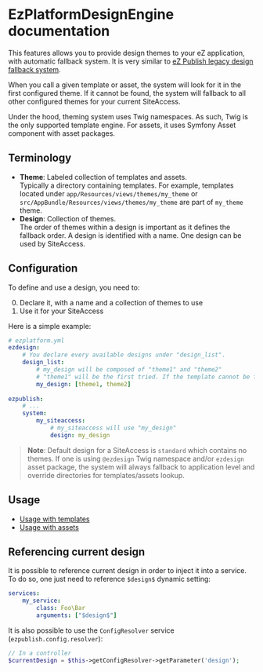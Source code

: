 # EzPlatformDesignEngine documentation

This features allows you to provide design themes to your eZ application, with automatic fallback system.
It is very similar to [eZ Publish legacy design fallback system](https://doc.ez.no/eZ-Publish/Technical-manual/5.x/Concepts-and-basics/Designs/Design-combinations).

When you call a given template or asset, the system will look for it in the first configured theme. 
If it cannot be found, the system will fallback to all other configured themes for your current SiteAccess.

Under the hood, theming system uses Twig namespaces. As such, Twig is the only supported template engine.
For assets, it uses Symfony Asset component with asset packages.

## Terminology
* **Theme**: Labeled collection of templates and assets.<br>
  Typically a directory containing templates. For example, templates located under `app/Resources/views/themes/my_theme`
  or `src/AppBundle/Resources/views/themes/my_theme` are part of `my_theme` theme.
* **Design**: Collection of themes.<br>
  The order of themes within a design is important as it defines the fallback order.
  A design is identified with a name. One design can be used by SiteAccess.

## Configuration
To define and use a design, you need to:

0. Declare it, with a name and a collection of themes to use
0. Use it for your SiteAccess

Here is a simple example:
```yaml
# ezplatform.yml
ezdesign:
    # You declare every available designs under "design_list".
    design_list:
        # my_design will be composed of "theme1" and "theme2"
        # "theme1" will be the first tried. If the template cannot be found in "theme1", "theme2" will be tried out.
        my_design: [theme1, theme2]
            
ezpublish:
    # ...
    system:
        my_siteaccess:
            # my_siteaccess will use "my_design"
            design: my_design
```

> **Note**: Default design for a SiteAccess is `standard` which contains no themes.
> If one is using `@ezdesign` Twig namespace and/or `ezdesign` asset package, the system will always fallback to
> application level and override directories for templates/assets lookup.

## Usage
* [Usage with templates](templates.md)
* [Usage with assets](assets.md)

## Referencing current design
It is possible to reference current design in order to inject it into a service.
To do so, one just need to reference `$design$` dynamic setting:

```yaml
services:
    my_service:
        class: Foo\Bar
        arguments: ["$design$"]
```

It is also possible to use the `ConfigResolver` service (`ezpublish.config.resolver`):

```php
// In a controller
$currentDesign = $this->getConfigResolver->getParameter('design');
```
